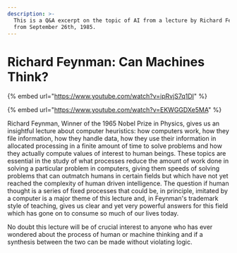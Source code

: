 ```yaml
---
description: >-
  This is a Q&A excerpt on the topic of AI from a lecture by Richard Feynman
  from September 26th, 1985.
---
```


# Richard Feynman: Can Machines Think?

{% embed url="https://www.youtube.com/watch?v=ipRvjS7q1DI" %}

{% embed url="https://www.youtube.com/watch?v=EKWGGDXe5MA" %}

Richard Feynman, Winner of the 1965 Nobel Prize in Physics, gives us an insightful lecture about computer heuristics: how computers work, how they file information, how they handle data, how they use their information in allocated processing in a finite amount of time to solve problems and how they actually compute values of interest to human beings. These topics are essential in the study of what processes reduce the amount of work done in solving a particular problem in computers, giving them speeds of solving problems that can outmatch humans in certain fields but which have not yet reached the complexity of human driven intelligence. The question if human thought is a series of fixed processes that could be, in principle, imitated by a computer is a major theme of this lecture and, in Feynman's trademark style of teaching, gives us clear and yet very powerful answers for this field which has gone on to consume so much of our lives today.

No doubt this lecture will be of crucial interest to anyone who has ever wondered about the process of human or machine thinking and if a synthesis between the two can be made without violating logic.
